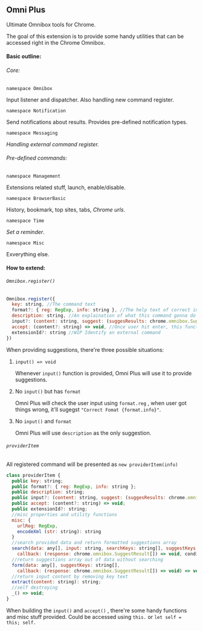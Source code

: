 ## Omni Plus
Ultimate Omnibox tools for Chrome.

The goal of this extension is to provide some handy utilities that can be accessed right in the Chrome Omnibox.

#### Basic outline:

###### Core:

`namespace Omnibox`  

Input listener and dispatcher. Also handling new command register.

 `namespace Notification`

Send notifications about results. Provides pre-defined notification types.

 `namespace Messaging`

*Handling external command register.*

###### Pre-defined commands:

`namespace Management`

Extensions related stuff, launch, enable/disable.

`namespace BrowserBasic`

History, bookmark, top sites, tabs, *Chrome urls*.

`namespace Time`

*Set a reminder*.

`namespace Misc`

Exverything else.



#### How to extend:

###### `Omnibox.register()`

```javascript
Omnibox.register({
  key: string, //The command text
  format?: { reg: RegExp, info: string }, //The help text of correct input format, if any
  description: string, //An explaination of what this command gonna do
  input?: (content: string, suggest: (suggesResults: chrome.omnibox.SuggestResult[]) => void) => void, //This function receive user input and return suggestions
  accept: (content?: string) => void, //Once user hit enter, this function handles everything else
  extensionId?: string //WIP Identify an external command
})
```

When providing suggestions, there're three possible situations:

1. `input() => void`

   Whenever `input()` function is provided, Omni Plus will use it to provide suggestions.

2. No `input()` but has `format` 

   Omni Plus will check the user input using `format.reg` , when user got things wrong, it'll sugegst `"Correct Fomat {format.info}"`.

3. No `input()` and `format`

   Omni Plus will use `description` as the only suggestion.

###### `providerItem`

All registered command will be presented as `new providerItem(info)`

```javascript
class providerItem {
  public key: string;
  public format?: { reg: RegExp, info: string };
  public description: string;
  public input?: (content: string, suggest: (suggesResults: chrome.omnibox.SuggestResult[]) => void) => void;
  public accept: (content?: string) => void;
  public extensionId?: string;
  //misc properties and utility functions
  misc: {
    urlReg: RegExp,
    encodeXml (str: string): string
  }
  //search provided data and return formatted suggestions array
  search(data: any[], input: string, searchKeys: string[], suggestKeys: string[],
    callback: (response: chrome.omnibox.SuggestResult[]) => void, condition?: any[]) => void;
  //return suggestions array out of data without searching
  form(data: any[], suggestKeys: string[],
    callback: (response: chrome.omnibox.SuggestResult[]) => void) => void;
  //return input content by removing key text
  extract(content: string): string;
  //self destroying
  _() => void;
}
```

When building the `input()` and `accept()` , there're some handy functions and misc stuff provided. Could be accessed using `this.` or `let self = this; self.`